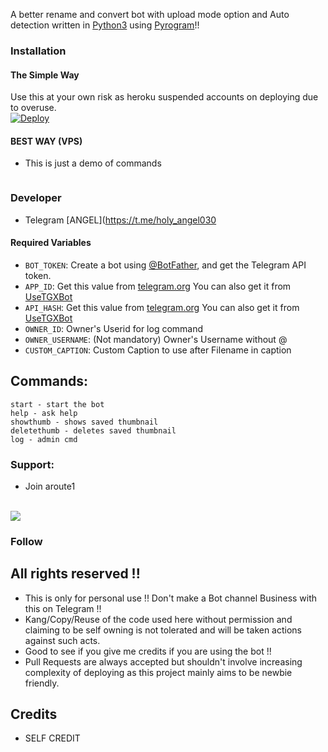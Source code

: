 
A better rename and convert bot with upload mode option 
and Auto detection written in [Python3](https://www.python.org) 
using [Pyrogram](https://docs.pyrogram.org)!!

### Installation

#### The Simple Way
Use this at your own risk as heroku suspended accounts on deploying due to overuse.
</br>
[![Deploy](https://www.herokucdn.com/deploy/button.svg)](https://heroku.com/deploy)

#### BEST WAY (VPS)
* This is just a demo of commands
```
```

### Developer 
* Telegram [ANGEL](https://t.me/holy_angel030

#### Required Variables

* `BOT_TOKEN`: Create a bot using [@BotFather](https://telegram.dog/BotFather), and get the Telegram API token.
* `APP_ID`: Get this value from [telegram.org](https://my.telegram.org/apps)
 You can also get it from [UseTGXBot](https://t.me/UseTGXBot)
* `API_HASH`: Get this value from [telegram.org](https://my.telegram.org/apps)
 You can also get it from [UseTGXBot](https://t.me/UseTGXBot)
* `OWNER_ID`: Owner's Userid for log command
* `OWNER_USERNAME`: (Not mandatory) Owner's Username without @
* `CUSTOM_CAPTION`: Custom Caption to use after Filename in caption

## Commands:
```
start - start the bot
help - ask help 
showthumb - shows saved thumbnail
deletethumb - deletes saved thumbnail
log - admin cmd 
```

### Support:
* Join aroute1
</br>
<a href="https://t.me/aroute1"><img src="https://img.shields.io/badge/Telegram-2CA5E0?style=for-the-badge&logo=telegram&logoColor=white"></a>

### Follow

## All rights reserved !!
* This is only for personal use !! Don't make a Bot channel Business with this on Telegram !!
* Kang/Copy/Reuse of the code used here without permission and claiming to be self owning is not tolerated and will be taken actions against such acts.
* Good to see if you give me credits if you are using the bot !!
* Pull Requests are always accepted but shouldn't involve increasing complexity of deploying as this project mainly aims to be newbie friendly.

## Credits 
* SELF CREDIT
